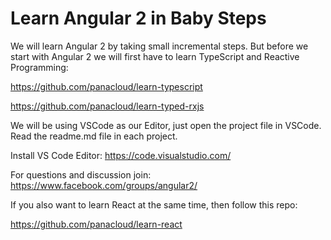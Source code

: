 # Learn Angular 2 in Baby Steps
We will learn Angular 2 by taking small incremental steps. But before we start with Angular 2 we will first have to learn TypeScript and Reactive Programming:

https://github.com/panacloud/learn-typescript

https://github.com/panacloud/learn-typed-rxjs


We will be using VSCode as our Editor, just open the project file in VSCode. Read the readme.md file in each project.

Install VS Code Editor: https://code.visualstudio.com/

For questions and discussion join: https://www.facebook.com/groups/angular2/

If you also want to learn React at the same time, then follow this repo:

https://github.com/panacloud/learn-react









